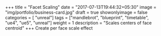 +++
title = "Facet Scaling"
date = "2017-07-13T19:44:32+05:30"
image = "img/portfolio/business-card.jpg"
draft = true
showonlyimage = false
categories = [ "unreal"]
tags = ["mandlebrot", "blueprint", "timetable", "ue4", "ue5", "unreal"]
weight = 1
description = "Scales centers of face centroid"
+++
Create per face scale effect
<!--more-->